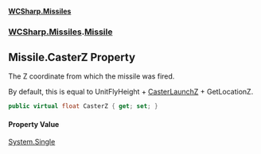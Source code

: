 #### [WCSharp.Missiles](index.md 'index')
### [WCSharp.Missiles](WCSharp.Missiles.md 'WCSharp.Missiles').[Missile](WCSharp.Missiles.Missile.md 'WCSharp.Missiles.Missile')

## Missile.CasterZ Property

The Z coordinate from which the missile was fired.  
  
By default, this is equal to UnitFlyHeight + [CasterLaunchZ](WCSharp.Missiles.Missile.CasterLaunchZ.md 'WCSharp.Missiles.Missile.CasterLaunchZ') + GetLocationZ.

```csharp
public virtual float CasterZ { get; set; }
```

#### Property Value
[System.Single](https://docs.microsoft.com/en-us/dotnet/api/System.Single 'System.Single')